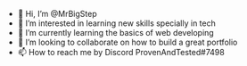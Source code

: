 - 👋 Hi, I’m @MrBigStep
- 👀 I’m interested in learning new skills specially in tech
- 🌱 I’m currently learning the basics of web developing
- 💞️ I’m looking to collaborate on how to build a great portfolio
- 📫 How to reach me by Discord ProvenAndTested#7498

<!---
MrBigStep/MrBigStep is a ✨ special ✨ repository because its `README.md` (this file) appears on your GitHub profile.
You can click the Preview link to take a look at your changes.
--->
